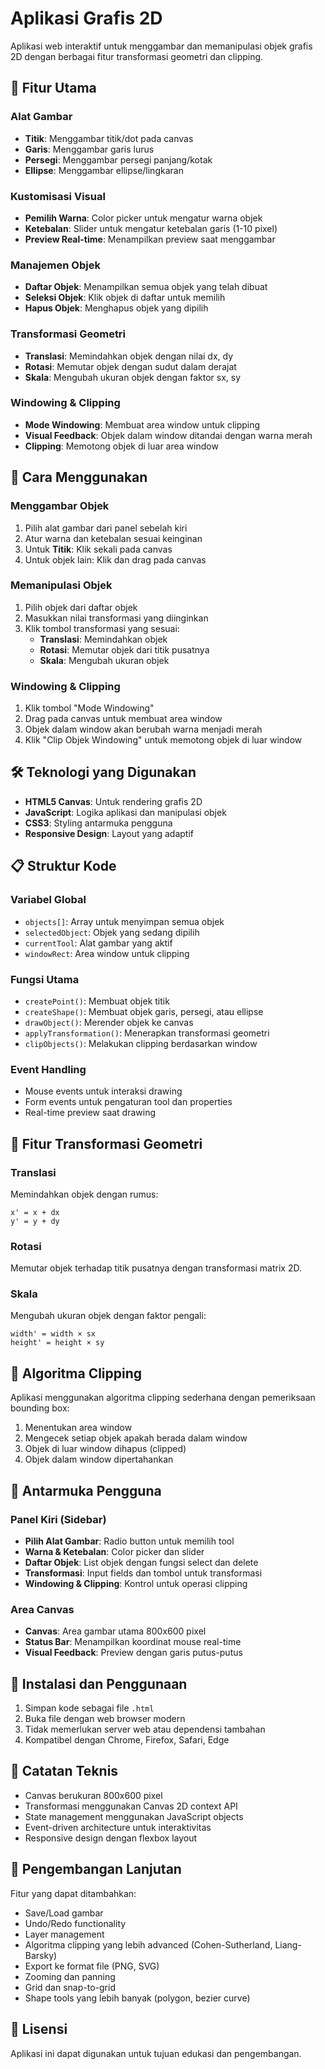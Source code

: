 # Aplikasi Grafis 2D

Aplikasi web interaktif untuk menggambar dan memanipulasi objek grafis 2D dengan berbagai fitur transformasi geometri dan clipping.

## 🎨 Fitur Utama

### Alat Gambar
- **Titik**: Menggambar titik/dot pada canvas
- **Garis**: Menggambar garis lurus
- **Persegi**: Menggambar persegi panjang/kotak
- **Ellipse**: Menggambar ellipse/lingkaran

### Kustomisasi Visual
- **Pemilih Warna**: Color picker untuk mengatur warna objek
- **Ketebalan**: Slider untuk mengatur ketebalan garis (1-10 pixel)
- **Preview Real-time**: Menampilkan preview saat menggambar

### Manajemen Objek
- **Daftar Objek**: Menampilkan semua objek yang telah dibuat
- **Seleksi Objek**: Klik objek di daftar untuk memilih
- **Hapus Objek**: Menghapus objek yang dipilih

### Transformasi Geometri
- **Translasi**: Memindahkan objek dengan nilai dx, dy
- **Rotasi**: Memutar objek dengan sudut dalam derajat
- **Skala**: Mengubah ukuran objek dengan faktor sx, sy

### Windowing & Clipping
- **Mode Windowing**: Membuat area window untuk clipping
- **Visual Feedback**: Objek dalam window ditandai dengan warna merah
- **Clipping**: Memotong objek di luar area window

## 🚀 Cara Menggunakan

### Menggambar Objek
1. Pilih alat gambar dari panel sebelah kiri
2. Atur warna dan ketebalan sesuai keinginan
3. Untuk **Titik**: Klik sekali pada canvas
4. Untuk objek lain: Klik dan drag pada canvas

### Memanipulasi Objek
1. Pilih objek dari daftar objek
2. Masukkan nilai transformasi yang diinginkan
3. Klik tombol transformasi yang sesuai:
   - **Translasi**: Memindahkan objek
   - **Rotasi**: Memutar objek dari titik pusatnya
   - **Skala**: Mengubah ukuran objek

### Windowing & Clipping
1. Klik tombol "Mode Windowing"
2. Drag pada canvas untuk membuat area window
3. Objek dalam window akan berubah warna menjadi merah
4. Klik "Clip Objek Windowing" untuk memotong objek di luar window

## 🛠️ Teknologi yang Digunakan

- **HTML5 Canvas**: Untuk rendering grafis 2D
- **JavaScript**: Logika aplikasi dan manipulasi objek
- **CSS3**: Styling antarmuka pengguna
- **Responsive Design**: Layout yang adaptif

## 📋 Struktur Kode

### Variabel Global
- `objects[]`: Array untuk menyimpan semua objek
- `selectedObject`: Objek yang sedang dipilih
- `currentTool`: Alat gambar yang aktif
- `windowRect`: Area window untuk clipping

### Fungsi Utama
- `createPoint()`: Membuat objek titik
- `createShape()`: Membuat objek garis, persegi, atau ellipse
- `drawObject()`: Merender objek ke canvas
- `applyTransformation()`: Menerapkan transformasi geometri
- `clipObjects()`: Melakukan clipping berdasarkan window

### Event Handling
- Mouse events untuk interaksi drawing
- Form events untuk pengaturan tool dan properties
- Real-time preview saat drawing

## 🎯 Fitur Transformasi Geometri

### Translasi
Memindahkan objek dengan rumus:
```
x' = x + dx
y' = y + dy
```

### Rotasi
Memutar objek terhadap titik pusatnya dengan transformasi matrix 2D.

### Skala
Mengubah ukuran objek dengan faktor pengali:
```
width' = width × sx
height' = height × sy
```

## 📐 Algoritma Clipping

Aplikasi menggunakan algoritma clipping sederhana dengan pemeriksaan bounding box:
1. Menentukan area window
2. Mengecek setiap objek apakah berada dalam window
3. Objek di luar window dihapus (clipped)
4. Objek dalam window dipertahankan

## 🎨 Antarmuka Pengguna

### Panel Kiri (Sidebar)
- **Pilih Alat Gambar**: Radio button untuk memilih tool
- **Warna & Ketebalan**: Color picker dan slider
- **Daftar Objek**: List objek dengan fungsi select dan delete
- **Transformasi**: Input fields dan tombol untuk transformasi
- **Windowing & Clipping**: Kontrol untuk operasi clipping

### Area Canvas
- **Canvas**: Area gambar utama 800x600 pixel
- **Status Bar**: Menampilkan koordinat mouse real-time
- **Visual Feedback**: Preview dengan garis putus-putus

## 🔧 Instalasi dan Penggunaan

1. Simpan kode sebagai file `.html`
2. Buka file dengan web browser modern
3. Tidak memerlukan server web atau dependensi tambahan
4. Kompatibel dengan Chrome, Firefox, Safari, Edge

## 📝 Catatan Teknis

- Canvas berukuran 800x600 pixel
- Transformasi menggunakan Canvas 2D context API
- State management menggunakan JavaScript objects
- Event-driven architecture untuk interaktivitas
- Responsive design dengan flexbox layout

## 🚀 Pengembangan Lanjutan

Fitur yang dapat ditambahkan:
- Save/Load gambar
- Undo/Redo functionality
- Layer management
- Algoritma clipping yang lebih advanced (Cohen-Sutherland, Liang-Barsky)
- Export ke format file (PNG, SVG)
- Zooming dan panning
- Grid dan snap-to-grid
- Shape tools yang lebih banyak (polygon, bezier curve)

## 📄 Lisensi

Aplikasi ini dapat digunakan untuk tujuan edukasi dan pengembangan.